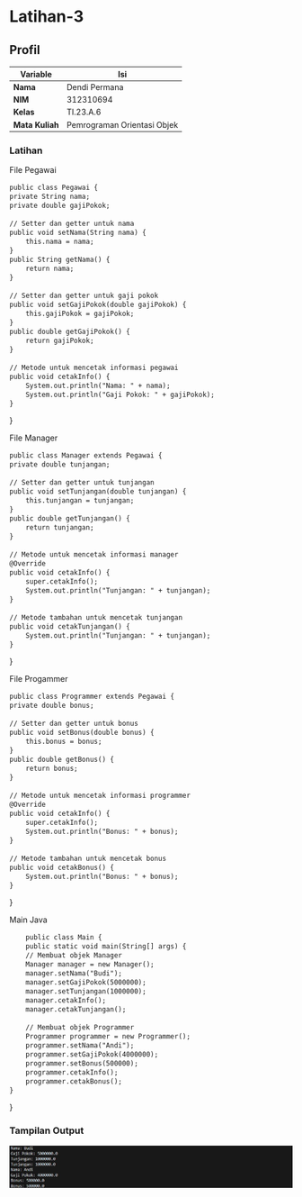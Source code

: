 # Latihan-3

## Profil

| Variable        | Isi                         |
| --------------- | --------------------------- |
| **Nama**        | Dendi Permana               |
| **NIM**         | 312310694                   |
| **Kelas**       | TI.23.A.6                   |
| **Mata Kuliah** | Pemrograman Orientasi Objek |

### Latihan

File Pegawai

    public class Pegawai {
    private String nama;
    private double gajiPokok;

    // Setter dan getter untuk nama
    public void setNama(String nama) {
        this.nama = nama;
    }
    public String getNama() {
        return nama;
    }

    // Setter dan getter untuk gaji pokok
    public void setGajiPokok(double gajiPokok) {
        this.gajiPokok = gajiPokok;
    }
    public double getGajiPokok() {
        return gajiPokok;
    }

    // Metode untuk mencetak informasi pegawai
    public void cetakInfo() {
        System.out.println("Nama: " + nama);
        System.out.println("Gaji Pokok: " + gajiPokok);
    }

}

File Manager

    public class Manager extends Pegawai {
    private double tunjangan;

    // Setter dan getter untuk tunjangan
    public void setTunjangan(double tunjangan) {
        this.tunjangan = tunjangan;
    }
    public double getTunjangan() {
        return tunjangan;
    }

    // Metode untuk mencetak informasi manager
    @Override
    public void cetakInfo() {
        super.cetakInfo();
        System.out.println("Tunjangan: " + tunjangan);
    }

    // Metode tambahan untuk mencetak tunjangan
    public void cetakTunjangan() {
        System.out.println("Tunjangan: " + tunjangan);
    }

}

File Progammer

    public class Programmer extends Pegawai {
    private double bonus;

    // Setter dan getter untuk bonus
    public void setBonus(double bonus) {
        this.bonus = bonus;
    }
    public double getBonus() {
        return bonus;
    }

    // Metode untuk mencetak informasi programmer
    @Override
    public void cetakInfo() {
        super.cetakInfo();
        System.out.println("Bonus: " + bonus);
    }

    // Metode tambahan untuk mencetak bonus
    public void cetakBonus() {
        System.out.println("Bonus: " + bonus);
    }

}

Main Java

        public class Main {
        public static void main(String[] args) {
        // Membuat objek Manager
        Manager manager = new Manager();
        manager.setNama("Budi");
        manager.setGajiPokok(5000000);
        manager.setTunjangan(1000000);
        manager.cetakInfo();
        manager.cetakTunjangan();

        // Membuat objek Programmer
        Programmer programmer = new Programmer();
        programmer.setNama("Andi");
        programmer.setGajiPokok(4000000);
        programmer.setBonus(500000);
        programmer.cetakInfo();
        programmer.cetakBonus();
    }

}

### Tampilan Output

![Gambar 1](Screenshot/ss1.png)
